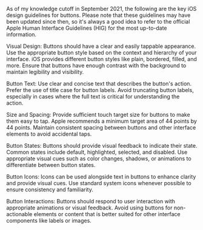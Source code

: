 As of my knowledge cutoff in September 2021, the following are the key iOS design guidelines for buttons. Please note that these guidelines may have been updated since then, so it's always a good idea to refer to the official Apple Human Interface Guidelines (HIG) for the most up-to-date information.

Visual Design:
Buttons should have a clear and easily tappable appearance.
Use the appropriate button style based on the context and hierarchy of your interface. iOS provides different button styles like plain, bordered, filled, and more.
Ensure that buttons have enough contrast with the background to maintain legibility and visibility.

Button Text:
Use clear and concise text that describes the button's action.
Prefer the use of title case for button labels.
Avoid truncating button labels, especially in cases where the full text is critical for understanding the action.

Size and Spacing:
Provide sufficient touch target size for buttons to make them easy to tap. Apple recommends a minimum target area of 44 points by 44 points.
Maintain consistent spacing between buttons and other interface elements to avoid accidental taps.

Button States:
Buttons should provide visual feedback to indicate their state. Common states include default, highlighted, selected, and disabled.
Use appropriate visual cues such as color changes, shadows, or animations to differentiate between button states.

Button Icons:
Icons can be used alongside text in buttons to enhance clarity and provide visual cues.
Use standard system icons whenever possible to ensure consistency and familiarity.

Button Interactions:
Buttons should respond to user interaction with appropriate animations or visual feedback.
Avoid using buttons for non-actionable elements or content that is better suited for other interface components like labels or images.

